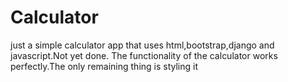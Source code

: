 # Calculator

just a simple calculator app that uses html,bootstrap,django and javascript.Not yet done.
The functionality of the calculator works perfectly.The only remaining thing is styling it
